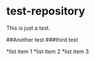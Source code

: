 test-repository
===============

This is just a test.

##Another test
###third test

*list item 1
*list item 2
*list item 3
